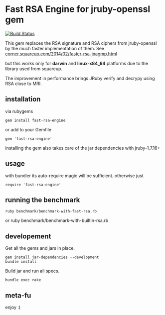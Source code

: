 # Fast RSA Engine for jruby-openssl gem

[![Build Status](https://travis-ci.org/lookout/fast-rsa-engine.svg?branch=master)](https://travis-ci.org/lookout/fast-rsa-engine)

This gem replaces the RSA signature and RSA ciphers from jruby-openssl by the much faster implementation of them. See [corner.squareup.com/2014/02/faster-rsa-jnagmp.html](https://corner.squareup.com/2014/02/faster-rsa-jnagmp.html)

but this works only for **darwin** and **linux-x84_64** platforms due to the library used from squareup.

The improvement in performance brings JRuby verify and decrypy using RSA close to MRI.

## installation

via rubygems
```
gem install fast-rsa-engine
```
or add to your Gemfile
```
gem 'fast-rsa-engine'
```

installing the gem also takes care of the jar dependencies with jruby-1.7.16+

## usage

with bundler its auto-require magic will be sufficient. otherwise just

    require 'fast-rsa-engine'

## running the benchmark

    ruby benchmark/benchmark-with-fast-rsa.rb

or
    ruby benchmark/benchmark-with-builtin-rsa.rb

## developement

Get all the gems and jars in place.
    
    gem install jar-dependencies --development
    bundle install

Build jar and run all specs.

    bundle exec rake

## meta-fu

enjoy :)

